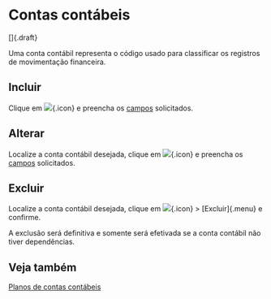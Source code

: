 # Contas contábeis

[]{.draft}

Uma conta contábil representa o código usado para classificar os registros de movimentação financeira.

## Incluir

Clique em ![](https://static.zenerp.app.br/icons/action-create.svg){.icon} e preencha os [campos](account-edit) solicitados.

## Alterar

Localize a conta contábil desejada, clique em ![](https://static.zenerp.app.br/icons/action-update.svg){.icon} e preencha os [campos](account-edit) solicitados.

## Excluir

Localize a conta contábil desejada, clique em ![](https://static.zenerp.app.br/icons/action-more-tr.svg){.icon} > [Excluir]{.menu} e confirme.

A exclusão será definitiva e somente será efetivada se a conta contábil não tiver dependências.

## Veja também

[Planos de contas contábeis](accountChart)
